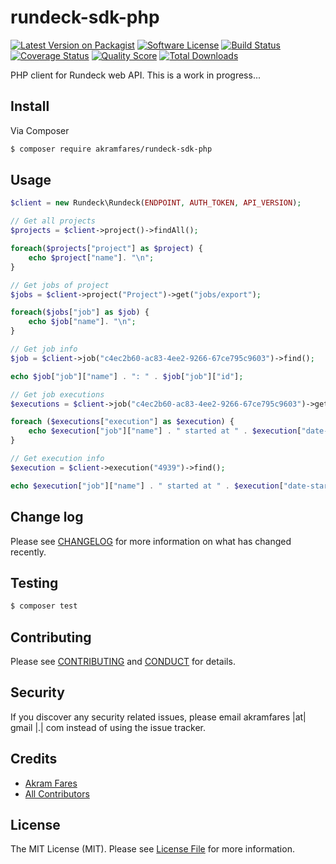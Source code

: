 # rundeck-sdk-php

[![Latest Version on Packagist][ico-version]][link-packagist]
[![Software License][ico-license]](LICENSE.md)
[![Build Status][ico-travis]][link-travis]
[![Coverage Status][ico-scrutinizer]][link-scrutinizer]
[![Quality Score][ico-code-quality]][link-code-quality]
[![Total Downloads][ico-downloads]][link-downloads]

PHP client for Rundeck web API. 
This is a work in progress...

## Install

Via Composer

``` bash
$ composer require akramfares/rundeck-sdk-php
```

## Usage

``` php
$client = new Rundeck\Rundeck(ENDPOINT, AUTH_TOKEN, API_VERSION);

// Get all projects
$projects = $client->project()->findAll();

foreach($projects["project"] as $project) {
    echo $project["name"]. "\n";
}

// Get jobs of project
$jobs = $client->project("Project")->get("jobs/export");

foreach($jobs["job"] as $job) {
    echo $job["name"]. "\n";
}

// Get job info
$job = $client->job("c4ec2b60-ac83-4ee2-9266-67ce795c9603")->find();

echo $job["job"]["name"] . ": " . $job["job"]["id"];

// Get job executions
$executions = $client->job("c4ec2b60-ac83-4ee2-9266-67ce795c9603")->get('executions');

foreach ($executions["execution"] as $execution) {
    echo $execution["job"]["name"] . " started at " . $execution["date-started"] ."\n";
}

// Get execution info
$execution = $client->execution("4939")->find();

echo $execution["job"]["name"] . " started at " . $execution["date-started"];

```

## Change log

Please see [CHANGELOG](CHANGELOG.md) for more information on what has changed recently.

## Testing

``` bash
$ composer test
```

## Contributing

Please see [CONTRIBUTING](CONTRIBUTING.md) and [CONDUCT](CONDUCT.md) for details.

## Security

If you discover any security related issues, please email akramfares |at| gmail |.| com instead of using the issue tracker.

## Credits

- [Akram Fares][link-author]
- [All Contributors][link-contributors]

## License

The MIT License (MIT). Please see [License File](LICENSE.md) for more information.

[ico-version]: https://img.shields.io/packagist/v/akramfares/rundeck-sdk-php.svg?style=flat-square
[ico-license]: https://img.shields.io/badge/license-MIT-brightgreen.svg?style=flat-square
[ico-travis]: https://img.shields.io/travis/akramfares/rundeck-sdk-php/master.svg?style=flat-square
[ico-scrutinizer]: https://img.shields.io/scrutinizer/coverage/g/akramfares/rundeck-sdk-php.svg?style=flat-square
[ico-code-quality]: https://img.shields.io/scrutinizer/g/akramfares/rundeck-sdk-php.svg?style=flat-square
[ico-downloads]: https://img.shields.io/packagist/dt/akramfares/rundeck-sdk-php.svg?style=flat-square

[link-packagist]: https://packagist.org/packages/akramfares/rundeck-sdk-php
[link-travis]: https://travis-ci.org/akramfares/rundeck-sdk-php
[link-scrutinizer]: https://scrutinizer-ci.com/g/akramfares/rundeck-sdk-php/code-structure
[link-code-quality]: https://scrutinizer-ci.com/g/akramfares/rundeck-sdk-php
[link-downloads]: https://packagist.org/packages/akramfares/rundeck-sdk-php
[link-author]: https://github.com/akramfares
[link-contributors]: ../../contributors
